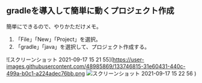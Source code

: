 ## gradleを導入して簡単に動くプロジェクト作成

簡単にできるので、やりかただけメモ。

1. 「File」「New」「Project」を選択。
2. 「gradle」「java」を選択して、プロジェクト作成する。



![スクリーンショット 2021-09-17 15 21 55](https://user-images.githubusercontent.com/48985869/133746815-31e60431-440c-499a-b0c1-a224adec76bb.png
![スクリーンショット 2021-09-17 15 22 56](https://user-images.githubusercontent.com/48985869/133746829-012fbb29-9456-4ae4-a3f0-84a37e15ca9e.png)
)

